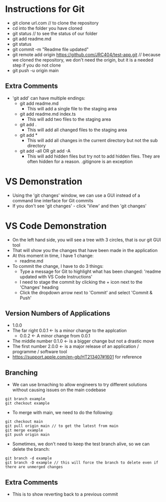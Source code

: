 # Instructions for Git

* git clone url.com // to clone the repository
* cd into the folder you have cloned
* git status // to see the status of our folder
* git add readme.md
* git status
* git commit -m "Readme file updated"
* git remote add origin https://github.com/JRC404/test-app.git // because we cloned the repository, we don't need the origin, but  it is a needed step if you do not clone
* git push -u origin main

## Extra Comments

* 'git add' can have multiple endings:
    * git add readme.md
        * This will add a single file to the staging area
    * git add readme.md index.ts
        * This will add two files to the staging area
    * git add .
        * This will add all changed files to the staging area
    * git add *
        * This will add all changes in the current directory but not the sub directory
    * git add -all OR git add -A
        * This will add hidden files but try not to add hidden files. They are often hidden for a reason. .gitignore is an exception
        
# VS Demonstration
* Using the 'git changes' window, we can use a GUI instead of a command line interface for Git commits
* If you don't see 'git changes' - click 'View' and then 'git changes'

# VS Code Demonstration
* On the left hand side, you will see a tree with 3 circles, that is our git GUI tool
* That will show you the changes that have been made in the application
* At this moment in time, I have 1 change:
    * readme.md
* To commit the change, I have to do 3 things:
    * Type a message for Git to highlight what has been changed: 'readme updated with VS Code Instructions'
    * I need to stage the commit by clicking the + icon next to the 'Changes' heading
    * Click the dropdown arrow next to 'Commit' and select 'Commit & Push'

## Version Numbers of Applications

* 1.0.0
* The far right 0.0.1 <- Is a minor change to the applcation
    * 0.0.2 <- A minor change from 0.0.1
* The middle number 0.1.0 <- is a bigger change but not a drastic move
* The first number 2.0.0 <- is a major release of an application / programme / software tool
* https://support.apple.com/en-gb/HT213407#1601 for reference

## Branching

* We can use brnaching to allow engineers to try different solutions without causing issues on the main codebase

```
git branch example
git checkout example
```

* To merge with main, we need to do the following:
```
git checkout main
git pull origin main // to get the latest from main
git merge example
git push origin main
```

* Sometimes, we don't need to keep the test branch alive, so we can delete the branch:
```
git branch -d example
git branch -D example // this will force the branch to delete even if there are unmerged changes
```

## Extra Comments
* This is to show reverting back to a previous commit